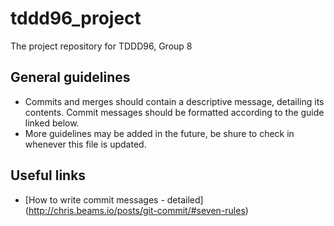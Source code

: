 # tddd96_project
The project repository for TDDD96, Group 8

## General guidelines

* Commits and merges should contain a descriptive message, detailing its contents. Commit messages should be formatted according to the guide linked below.
* More guidelines may be added in the future, be shure to check in whenever this file is updated.

## Useful links

* [How to write commit messages - detailed]
(http://chris.beams.io/posts/git-commit/#seven-rules)
